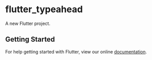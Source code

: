# flutter_typeahead

A new Flutter project.

## Getting Started

For help getting started with Flutter, view our online
[documentation](https://flutter.io/).
